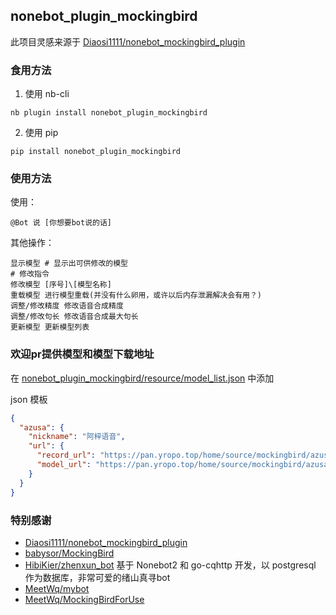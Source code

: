 ## nonebot_plugin_mockingbird

此项目灵感来源于 [Diaosi1111/nonebot_mockingbird_plugin](https://github.com/Diaosi1111/nonebot_mockingbird_plugin)

### 食用方法

1. 使用 nb-cli

```shell
nb plugin install nonebot_plugin_mockingbird
```

2. 使用 pip

```shell
pip install nonebot_plugin_mockingbird
```

### 使用方法

使用：

```
@Bot 说 [你想要bot说的话]
```

其他操作：

```
显示模型 # 显示出可供修改的模型
# 修改指令
修改模型 [序号]\[模型名称]
重载模型 进行模型重载(并没有什么卵用，或许以后内存泄漏解决会有用？)
调整/修改精度 修改语音合成精度
调整/修改句长 修改语音合成最大句长
更新模型 更新模型列表
```

### 欢迎pr提供模型和模型下载地址

在 [nonebot_plugin_mockingbird/resource/model_list.json](https://github.com/AkashiCoin/nonebot_plugin_mockingbird/blob/master/nonebot_plugin_mockingbird/resource/model_list.json) 中添加

json 模板
```json
{
  "azusa": {
    "nickname": "阿梓语音",
    "url": {
      "record_url": "https://pan.yropo.top/home/source/mockingbird/azusa/record.wav",
      "model_url": "https://pan.yropo.top/home/source/mockingbird/azusa/azusa.pt"
    }
  }
}
```

### 特别感谢

- [Diaosi1111/nonebot_mockingbird_plugin](https://github.com/Diaosi1111/nonebot_mockingbird_plugin)
- [babysor/MockingBird](https://github.com/babysor/MockingBird)
- [HibiKier/zhenxun_bot](https://github.com/HibiKier/zhenxun_bot) 基于 Nonebot2 和 go-cqhttp 开发，以 postgresql 作为数据库，非常可爱的绪山真寻bot
- [MeetWq/mybot](https://github.com/MeetWq/mybot)
- [MeetWq/MockingBirdForUse](https://github.com/MeetWq/MockingBirdForUse)

